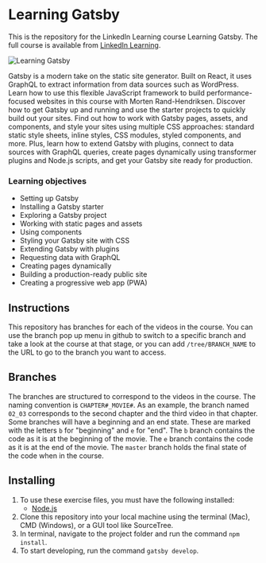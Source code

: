 # Learning Gatsby
This is the repository for the LinkedIn Learning course Learning Gatsby. The full course is available from [LinkedIn Learning](https://www.linkedin.com/learning/learning-gatsby/).

![Learning Gatsby][lil-thumbnail-url] 


Gatsby is a modern take on the static site generator. Built on React, it uses GraphQL to extract information from data sources such as WordPress. Learn how to use this flexible JavaScript framework to build performance-focused websites in this course with Morten Rand-Hendriksen. Discover how to get Gatsby up and running and use the starter projects to quickly build out your sites. Find out how to work with Gatsby pages, assets, and components, and style your sites using multiple CSS approaches: standard static style sheets, inline styles, CSS modules, styled components, and more. Plus, learn how to extend Gatsby with plugins, connect to data sources with GraphQL queries, create pages dynamically using transformer plugins and Node.js scripts, and get your Gatsby site ready for production.

### Learning objectives
- Setting up Gatsby
- Installing a Gatsby starter
- Exploring a Gatsby project
- Working with static pages and assets
- Using components
- Styling your Gatsby site with CSS
- Extending Gatsby with plugins
- Requesting data with GraphQL
- Creating pages dynamically
- Building a production-ready public site
- Creating a progressive web app (PWA)

## Instructions
This repository has branches for each of the videos in the course. You can use the branch pop up menu in github to switch to a specific branch and take a look at the course at that stage, or you can add `/tree/BRANCH_NAME` to the URL to go to the branch you want to access.

## Branches
The branches are structured to correspond to the videos in the course. The naming convention is `CHAPTER#_MOVIE#`. As an example, the branch named `02_03` corresponds to the second chapter and the third video in that chapter. 
Some branches will have a beginning and an end state. These are marked with the letters `b` for "beginning" and `e` for "end". The `b` branch contains the code as it is at the beginning of the movie. The `e` branch contains the code as it is at the end of the movie. The `master` branch holds the final state of the code when in the course.

## Installing
1. To use these exercise files, you must have the following installed:
	- [Node.js](https://nodejs.org/en/)
2. Clone this repository into your local machine using the terminal (Mac), CMD (Windows), or a GUI tool like SourceTree.
3. In terminal, navigate to the project folder and run the command `npm install`.
4. To start developing, run the command `gatsby develop`.


[lil-thumbnail-url]: https://cdn.lynda.com/course/2833047/2833047-1591119341211-16x9.jpg
